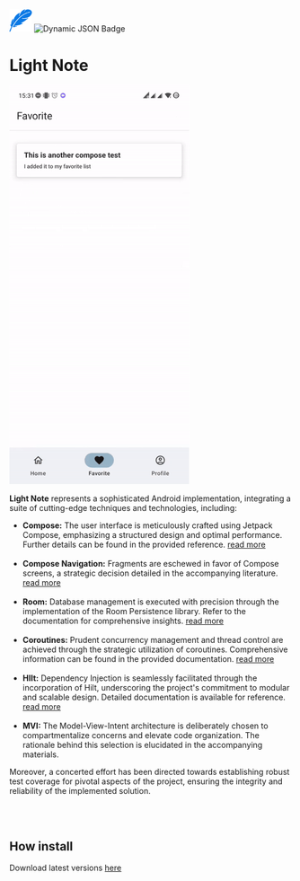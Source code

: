 <img src="readme/logo.svg" width="40">
<img alt="Dynamic JSON Badge" src="https://img.shields.io/badge/dynamic/json?url=https%3A%2F%2Fgithub.com%2FMrzAhmadi%2FLightNote%2Fblob%2Fmaster%2Fconst%2Fconfigs.json%3Fraw%3Dtrue&query=version_name&label=Release">


# Light Note

![](readme/intro.gif)

**Light Note** represents a sophisticated Android implementation, integrating a suite of cutting-edge techniques and technologies, including:

- **Compose:** The user interface is meticulously crafted using Jetpack Compose, emphasizing a structured design and optimal performance. Further details can be found in the provided reference. [read more](https://developer.android.com/develop/ui/compose)
  <br /><br />
- **Compose Navigation:** Fragments are eschewed in favor of Compose screens, a strategic decision detailed in the accompanying literature. [read more](https://developer.android.com/jetpack/compose/navigation)
 <br /><br />
- **Room:** Database management is executed with precision through the implementation of the Room Persistence library. Refer to the documentation for comprehensive insights. [read more](https://developer.android.com/training/data-storage/room)
 <br /><br />
- **Coroutines:** Prudent concurrency management and thread control are achieved through the strategic utilization of coroutines. Comprehensive information can be found in the provided documentation. [read more](https://developer.android.com/kotlin/coroutines)
 <br /><br />
- **HIlt:** Dependency Injection is seamlessly facilitated through the incorporation of Hilt, underscoring the project's commitment to modular and scalable design. Detailed documentation is available for reference. [read more](https://developer.android.com/training/dependency-injection/hilt-android)
 <br /><br />
- **MVI:** The Model-View-Intent architecture is deliberately chosen to compartmentalize concerns and elevate code organization. The rationale behind this selection is elucidated in the accompanying materials.

Moreover, a concerted effort has been directed towards establishing robust test coverage for pivotal aspects of the project, ensuring the integrity and reliability of the implemented solution.

 <br /><br />
## How install
Download latest versions [here](https://github.com/MrzAhmadi/LightNote/releases)
